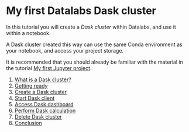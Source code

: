 # My first Datalabs Dask cluster

In this tutorial you will create a *Dask cluster* within Datalabs, and use it within a notebook.

A Dask cluster created this way can use the same Conda environment as your notebook,
and access your project storage.

It is recommended that you should already be familiar with the material in the tutorial
[My first Jupyter project](../getting-started-jupyter/).

1. [What is a Dask cluster?](what-is-a-dask-cluster.md)
1. [Getting ready](getting-ready.md)
1. [Create a Dask cluster](create-dask-cluster.md)
1. [Start Dask client](start-dask-client.md)
1. [Access Dask dashboard](access-dask-dashboard.md)
1. [Perform Dask calculation](perform-dask-calculation.md)
1. [Delete Dask cluster](delete-dask-cluster.md)
1. [Conclusion](conclusion.md)
